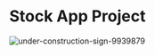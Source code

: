 # Stock App Project
![under-construction-sign-9939879](https://user-images.githubusercontent.com/107551372/196942438-951843b9-bd3d-4353-b153-6996c9f100e1.jpg)

                                                            
                                        
                                          
